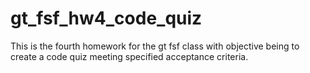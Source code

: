 # gt_fsf_hw4_code_quiz
This is the fourth homework for the gt fsf class with objective being to create a code quiz meeting specified acceptance criteria.
